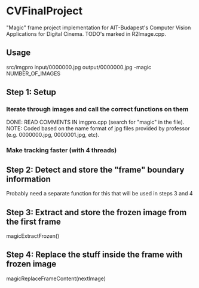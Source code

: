 # CVFinalProject
"Magic" frame project implementation for AIT-Budapest's Computer Vision Applications for Digital Cinema.
TODO's marked in R2Image.cpp.
## Usage
src/imgpro input/0000000.jpg output/0000000.jpg -magic NUMBER_OF_IMAGES
## Step 1: Setup
### Iterate through images and call the correct functions on them
DONE: READ COMMENTS IN imgpro.cpp (search for "magic" in the file).
NOTE: Coded based on the name format of jpg files provided by professor (e.g. 0000000.jpg, 0000001.jpg, etc).
### Make tracking faster (with 4 threads)
## Step 2: Detect and store the "frame" boundary information
Probably need a separate function for this that will be used in steps 3 and 4
## Step 3: Extract and store the frozen image from the first frame
magicExtractFrozen()
## Step 4: Replace the stuff inside the frame with frozen image 
magicReplaceFrameContent(nextImage)
